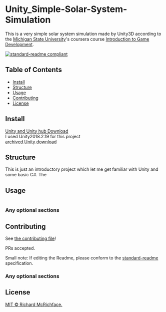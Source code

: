 # Unity_Simple-Solar-System-Simulation

This is a very simple solar system simulation made by Unity3D according to the [Michigan State University](https://msu.edu/)'s coursera course [Introduction to Game Development](https://www-cloudfront-alias.coursera.org/learn/game-development/home/welcome).

[![standard-readme compliant](https://img.shields.io/badge/readme%20style-standard-brightgreen.svg?style=flat-square)](https://github.com/RichardLitt/standard-readme)
## Table of Contents

- [Install](#install)
- [Structure](#Structure)
- [Usage](#usage)
- [Contributing](#contributing)
- [License](#license)


## Install

[Unity and Unity hub Download](https://unity3d.com/cn/get-unity/download)<br>
I used Unity2018.2.19 for this project<br>
[archived Unity download ](https://unity3d.com/get-unity/download/archive)

## Structure
This is just an introductory project which let me get familiar with Unity and some basic C#.
The

## Usage

```
```

### Any optional sections


## Contributing

See [the contributing file](CONTRIBUTING.md)!

PRs accepted.

Small note: If editing the Readme, please conform to the [standard-readme](https://github.com/RichardLitt/standard-readme) specification.

### Any optional sections

## License

[MIT © Richard McRichface.](../LICENSE)
